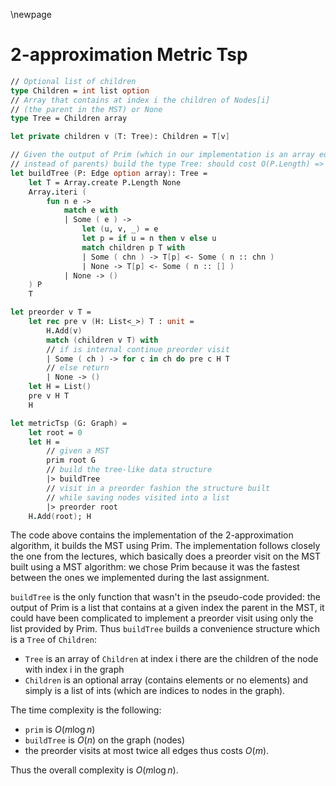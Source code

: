 \newpage

# 2-approximation Metric Tsp

```fsharp
// Optional list of children
type Children = int list option
// Array that contains at index i the children of Nodes[i] 
// (the parent in the MST) or None
type Tree = Children array

let private children v (T: Tree): Children = T[v]

// Given the output of Prim (which in our implementation is an array edges
// instead of parents) build the type Tree: should cost O(P.Length) => O(N)
let buildTree (P: Edge option array): Tree =
    let T = Array.create P.Length None
    Array.iteri (
        fun n e ->
            match e with
            | Some ( e ) -> 
                let (u, v, _) = e
                let p = if u = n then v else u
                match children p T with
                | Some ( chn ) -> T[p] <- Some ( n :: chn )
                | None -> T[p] <- Some ( n :: [] )
            | None -> () 
    ) P
    T

let preorder v T =
    let rec pre v (H: List<_>) T : unit =
        H.Add(v)
        match (children v T) with
        // if is internal continue preorder visit
        | Some ( ch ) -> for c in ch do pre c H T
        // else return
        | None -> ()
    let H = List()
    pre v H T
    H

let metricTsp (G: Graph) =
    let root = 0
    let H =
        // given a MST
        prim root G
        // build the tree-like data structure
        |> buildTree
        // visit in a preorder fashion the structure built 
        // while saving nodes visited into a list
        |> preorder root
    H.Add(root); H
```

The code above contains the implementation of the 2-approximation algorithm, it builds the MST using Prim.
The implementation follows closely the one from the lectures, which basically does a preorder visit on the
MST built using a MST algorithm: we chose Prim because it was the fastest between the ones we implemented 
during the last assignment.

`buildTree` is the only function that wasn't in the pseudo-code provided: the output of Prim is a list that 
contains at a given index the parent in the MST, it could have been complicated to implement a preorder visit
using only the list provided by Prim. Thus `buildTree` builds a convenience structure which is a `Tree` of `Children`:

 - `Tree` is an array of `Children` at index i there are the children of the node with index i in the graph
 - `Children` is an optional array (contains elements or no elements) and simply is a list of ints (which are
 indices to nodes in the graph).

The time complexity is the following:

 - `prim` is $O(m\log n)$
 - `buildTree` is $O(n)$ on the graph (nodes)
 - the preorder visits at most twice all edges thus costs $O(m)$.

Thus the overall complexity is $O(m\log n)$.

